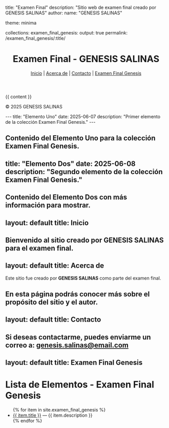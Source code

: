 title: "Examen Final"
description: "Sitio web de examen final creado por GENESIS SALINAS"
author:
  name: "GENESIS SALINAS"

theme: minima

collections:
  examen_final_genesis:
    output: true
    permalink: /examen_final_genesis/:title/
<!DOCTYPE html>
<html lang="es">
<head>
  <meta charset="UTF-8" />
  <title>{{ page.title }} - Examen Final</title>
</head>
<body>
  <header>
    <h1>Examen Final - GENESIS SALINAS</h1>
    <nav>
      <a href="{{ '/' | relative_url }}">Inicio</a> |
      <a href="{{ '/about.html' | relative_url }}">Acerca de</a> |
      <a href="{{ '/contact.html' | relative_url }}">Contacto</a> |
      <a href="{{ '/examen_final_genesis.html' | relative_url }}">Examen Final Genesis</a>
    </nav>
  </header>

  <main>
    {{ content }}
  </main>

  <footer>
    <p>© 2025 GENESIS SALINAS</p>
  </footer>
</body>
</html>
---
title: "Elemento Uno"
date: 2025-06-07
description: "Primer elemento de la colección Examen Final Genesis."
---

Contenido del **Elemento Uno** para la colección Examen Final Genesis.
---
title: "Elemento Dos"
date: 2025-06-08
description: "Segundo elemento de la colección Examen Final Genesis."
---

Contenido del **Elemento Dos** con más información para mostrar.
---
layout: default
title: Inicio
---

Bienvenido al sitio creado por **GENESIS SALINAS** para el examen final.
---
layout: default
title: Acerca de
---

Este sitio fue creado por **GENESIS SALINAS** como parte del examen final.

En esta página podrás conocer más sobre el propósito del sitio y el autor.
---
layout: default
title: Contacto
---

Si deseas contactarme, puedes enviarme un correo a: [genesis.salinas@email.com](mailto:genesis.salinas@email.com)
---
layout: default
title: Examen Final Genesis
---

# Lista de Elementos - Examen Final Genesis

<ul>
  {% for item in site.examen_final_genesis %}
    <li>
      <a href="{{ item.url }}">{{ item.title }}</a> — {{ item.description }}
    </li>
  {% endfor %}
</ul>

